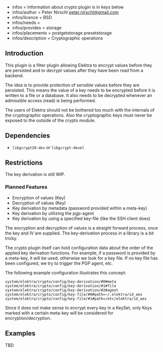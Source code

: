 - infos = Information about crypto plugin is in keys below
- infos/author = Peter Nirschl <peter.nirschl@gmail.com>
- infos/licence = BSD
- infos/needs = 
- infos/provides = storage
- infos/placements = postgetstorage presetstorage
- infos/description = Cryptographic operations

## Introduction ##

This plugin is a filter plugin allowing Elektra to encrypt values before they are
persisted and to decrypt values after they have been read from a backend.

The idea is to provide protection of sensible values before they are persisted.
This means the value of a key needs to be encrypted before it is written to a file or a database.
It also needs to be decrypted whenever an admissible access (read) is being performed.

The users of Elektra should not be bothered too much with the internals of the cryptographic operations.
Also the cryptographic keys must never be exposed to the outside of the crypto module.

## Dependencies ##

- `libgcrypt20-dev` or `libgcrypt-devel`

## Restrictions ##

The key derivation is still WIP.

### Planned Features ###

- Encryption of values (Key)
- Decryption of values (Key)
- Key derivation by metadata (password provided within a meta-key)
- Key derivation by utilizing the pgp-agent
- Key derivation by using a specified key-file (like the SSH client does)

The encryption and decryption of values is a straight forward process, once the key and IV are supplied.
The key-derivation process in a library is a bit tricky.

The crypto plugin itself can hold configuration data about the order of the applied key derivation functions.
For example, if a password is provided by a meta-key, it will be used, otherwise we look for a key file.
If no key file has been configured, we try to trigger the PGP agent, etc.

The following example configuration illustrates this concept:

	system/elektra/crypto/config/key-derivation/#0#meta
	system/elektra/crypto/config/key-derivation/#1#file
	system/elektra/crypto/config/key-derivation/#2#agent
	system/elektra/crypto/config/key-file/#0#path=~/.elektra/id_aes
	system/elektra/crypto/config/key-file/#1#path=/etc/elektra/id_aes

Since it does not make sense to encrypt every key in a KeySet, only Keys marked with a certain
meta-key will be considered for encryption/decryption.

## Examples ##

TBD

